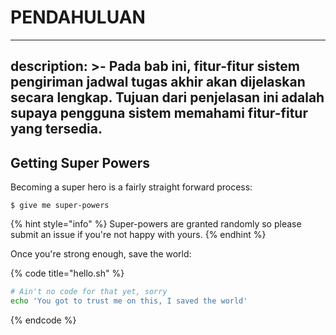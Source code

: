 

# PENDAHULUAN

---
description: >-
  Pada bab ini, fitur-fitur sistem pengiriman jadwal tugas akhir akan dijelaskan
  secara lengkap. Tujuan dari penjelasan ini adalah supaya pengguna sistem
  memahami fitur-fitur yang tersedia.
---

## Getting Super Powers

Becoming a super hero is a fairly straight forward process:

```
$ give me super-powers
```

{% hint style="info" %}
 Super-powers are granted randomly so please submit an issue if you're not happy with yours.
{% endhint %}

Once you're strong enough, save the world:

{% code title="hello.sh" %}
```bash
# Ain't no code for that yet, sorry
echo 'You got to trust me on this, I saved the world'
```
{% endcode %}




